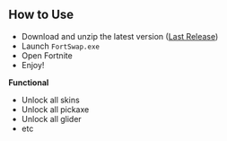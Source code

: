## How to Use
* Download and unzip the latest version ([Last Release](qw.com))
* Launch `FortSwap.exe`
* Open Fortnite
* Enjoy!

**Functional**
* Unlock all skins
* Unlock all pickaxe
* Unlock all glider
* etc
